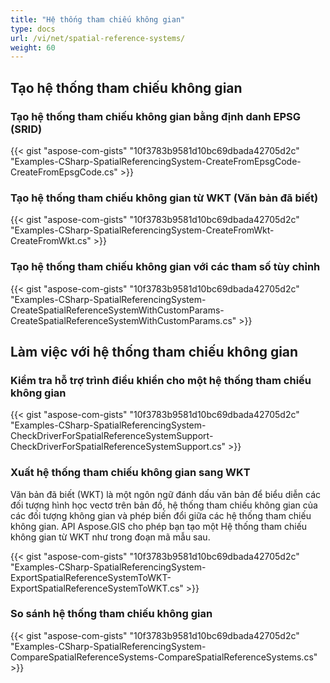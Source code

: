 ```yaml
---
title: "Hệ thống tham chiếu không gian"
type: docs
url: /vi/net/spatial-reference-systems/
weight: 60
---
```


## **Tạo hệ thống tham chiếu không gian**
### **Tạo hệ thống tham chiếu không gian bằng định danh EPSG (SRID)**
{{< gist "aspose-com-gists" "10f3783b9581d10bc69dbada42705d2c" "Examples-CSharp-SpatialReferencingSystem-CreateFromEpsgCode-CreateFromEpsgCode.cs" >}}
### **Tạo hệ thống tham chiếu không gian từ WKT (Văn bản đã biết)**
{{< gist "aspose-com-gists" "10f3783b9581d10bc69dbada42705d2c" "Examples-CSharp-SpatialReferencingSystem-CreateFromWkt-CreateFromWkt.cs" >}}
### **Tạo hệ thống tham chiếu không gian với các tham số tùy chỉnh**
{{< gist "aspose-com-gists" "10f3783b9581d10bc69dbada42705d2c" "Examples-CSharp-SpatialReferencingSystem-CreateSpatialReferenceSystemWithCustomParams-CreateSpatialReferenceSystemWithCustomParams.cs" >}}
## **Làm việc với hệ thống tham chiếu không gian**
### **Kiểm tra hỗ trợ trình điều khiển cho một hệ thống tham chiếu không gian**
{{< gist "aspose-com-gists" "10f3783b9581d10bc69dbada42705d2c" "Examples-CSharp-SpatialReferencingSystem-CheckDriverForSpatialReferenceSystemSupport-CheckDriverForSpatialReferenceSystemSupport.cs" >}}
### **Xuất hệ thống tham chiếu không gian sang WKT**
Văn bản đã biết (WKT) là một ngôn ngữ đánh dấu văn bản để biểu diễn các đối tượng hình học vectơ trên bản đồ, hệ thống tham chiếu không gian của các đối tượng không gian và phép biến đổi giữa các hệ thống tham chiếu không gian. API Aspose.GIS cho phép bạn tạo một Hệ thống tham chiếu không gian từ WKT như trong đoạn mã mẫu sau.

{{< gist "aspose-com-gists" "10f3783b9581d10bc69dbada42705d2c" "Examples-CSharp-SpatialReferencingSystem-ExportSpatialReferenceSystemToWKT-ExportSpatialReferenceSystemToWKT.cs" >}}
### **So sánh hệ thống tham chiếu không gian**
{{< gist "aspose-com-gists" "10f3783b9581d10bc69dbada42705d2c" "Examples-CSharp-SpatialReferencingSystem-CompareSpatialReferenceSystems-CompareSpatialReferenceSystems.cs" >}}
